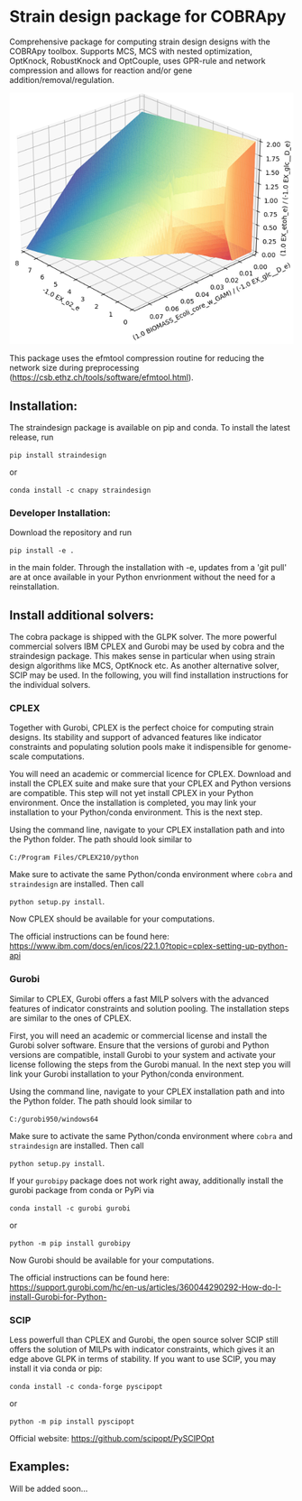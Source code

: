 # Strain design package for COBRApy
Comprehensive package for computing strain design designs with the COBRApy toolbox. Supports MCS, MCS with nested optimization, OptKnock, RobustKnock and OptCouple, uses GPR-rule and network compression and allows for reaction and/or gene addition/removal/regulation.

![Plot screenshot](plot.png)

This package uses the efmtool compression routine for reducing the network size during preprocessing (https://csb.ethz.ch/tools/software/efmtool.html).

## Installation:

The straindesign package is available on pip and conda. To install the latest release, run

```pip install straindesign```

or

```conda install -c cnapy straindesign```

### Developer Installation:
Download the repository and run

`pip install -e .`

in the main folder. Through the installation with -e, updates from a 'git pull' are at once available in your Python envrionment without the need for a reinstallation.

## Install additional solvers:
The cobra package is shipped with the GLPK solver. The more powerful commercial solvers IBM CPLEX and Gurobi may be used by cobra and the straindesign package. This makes sense in particular when using strain design algorithms like MCS, OptKnock etc. As another alternative solver, SCIP may be used. In the following, you will find installation instructions for the individual solvers.

### CPLEX
Together with Gurobi, CPLEX is the perfect choice for computing strain designs. Its stability and support of advanced features like indicator constraints and populating solution pools make it indispensible for genome-scale computations.

You will need an academic or commercial licence for CPLEX. Download and install the CPLEX suite and make sure that your CPLEX and Python versions are compatible. This step will not yet install CPLEX in your Python environment. Once the installation is completed, you may link your installation to your Python/conda environment. This is the next step.

Using the command line, navigate to your CPLEX installation path and into the Python folder. The path should look similar to 

`C:/Program Files/CPLEX210/python`

Make sure to activate the same Python/conda environment where `cobra` and `straindesign` are installed. Then call 

`python setup.py install`. 

Now CPLEX should be available for your computations.

The official instructions can be found here: https://www.ibm.com/docs/en/icos/22.1.0?topic=cplex-setting-up-python-api

### Gurobi
Similar to CPLEX, Gurobi offers a fast MILP solvers with the advanced features of indicator constraints and solution pooling. The installation steps are similar to the ones of CPLEX.

First, you will need an academic or commercial license and install the Gurobi solver software. Ensure that the versions of gurobi and Python versions are compatible, install Gurobi to your system and activate your license following the steps from the Gurobi manual. In the next step you will link your Gurobi installation to your Python/conda environment.

Using the command line, navigate to your CPLEX installation path and into the Python folder. The path should look similar to 

`C:/gurobi950/windows64`

Make sure to activate the same Python/conda environment where `cobra` and `straindesign` are installed. Then call 

`python setup.py install`.

If your `gurobipy` package does not work right away, additionally install the gurobi package from conda or PyPi via

`conda install -c gurobi gurobi`

or

`python -m pip install gurobipy`

Now Gurobi should be available for your computations.

The official instructions can be found here: https://support.gurobi.com/hc/en-us/articles/360044290292-How-do-I-install-Gurobi-for-Python-

### SCIP
Less powerfull than CPLEX and Gurobi, the open source solver SCIP still offers the solution of MILPs with indicator constraints, which gives it an edge above GLPK in terms of stability. If you want to use SCIP, you may install it via conda or pip:

`conda install -c conda-forge pyscipopt`

or

`python -m pip install pyscipopt`

Official website: https://github.com/scipopt/PySCIPOpt

## Examples:

Will be added soon...
